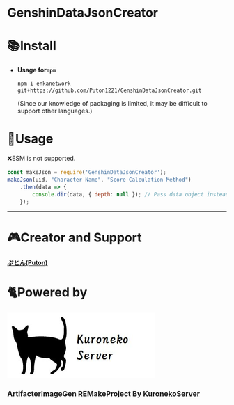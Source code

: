 # GenshinDataJsonCreator

# 📚Install
- **Usage for`npm`**
  ```shell
  npm i enkanetwork git+https://github.com/Puton1221/GenshinDataJsonCreator.git
  ```
  (Since our knowledge of packaging is limited, it may be difficult to support other languages.)

# 🤖Usage
❌ESM is not supported.
```js
const makeJson = require('GenshinDataJsonCreator');
makeJson(uid, "Character Name", "Score Calculation Method")
    .then(data => {
        console.dir(data, { depth: null }); // Pass data object instead of data.json.
    });
```

---

# 🎮Creator and Support
#### [ぷとん(Puton)](https://github.com/Puton1221)
# 🐈Powered by 
![KuronekoServer](https://raw.githubusercontent.com/kuroneko6423/kuroneko6423/main/kuronekoServer.jpg)
### ArtifacterImageGen REMakeProject By [KuronekoServer](https://kuroneko6423.com/)
